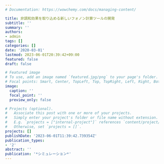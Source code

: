 ```yaml
---
# Documentation: https://wowchemy.com/docs/managing-content/

title: 非調和効果を取り込める新しいフォノン計算ツールの開発
subtitle: ''
summary: ''
authors:
- admin
tags: []
categories: []
date: '2020-03-01'
lastmod: 2023-06-01T20:39:42+09:00
featured: false
draft: false

# Featured image
# To use, add an image named `featured.jpg/png` to your page's folder.
# Focal points: Smart, Center, TopLeft, Top, TopRight, Left, Right, BottomLeft, Bottom, BottomRight.
image:
  caption: ''
  focal_point: ''
  preview_only: false

# Projects (optional).
#   Associate this post with one or more of your projects.
#   Simply enter your project's folder or file name without extension.
#   E.g. `projects = ["internal-project"]` references `content/project/deep-learning/index.md`.
#   Otherwise, set `projects = []`.
projects: []
publishDate: '2023-06-01T11:39:42.739354Z'
publication_types:
- '2'
abstract: ''
publication: '*シミュレーション*'
---
```

